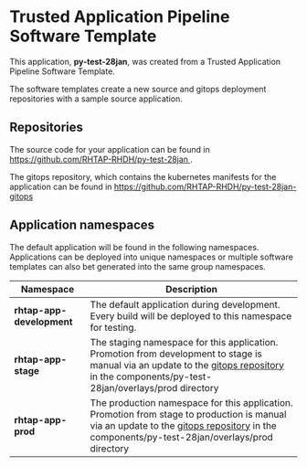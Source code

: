 # Trusted Application Pipeline Software Template

This application, **py-test-28jan**, was created from a Trusted Application Pipeline Software Template.

The software templates create a new source and gitops deployment repositories with a sample source application. 

## Repositories

The source code for your application can be found in [https://github.com/RHTAP-RHDH/py-test-28jan ](https://github.com/RHTAP-RHDH/py-test-28jan ).
 
The gitops repository, which contains the kubernetes manifests for the application can be found in 
[https://github.com/RHTAP-RHDH/py-test-28jan-gitops ](https://github.com/RHTAP-RHDH/py-test-28jan-gitops ) 

## Application namespaces 

The default application will be found in the following namespaces. Applications can be deployed into unique namespaces or multiple software templates can also bet generated into the same group namespaces.  

|  Namespace   |  Description   |  
| -------- | -------- |   
| **rhtap-app-development** | The default application during development. Every build will be deployed to this namespace for testing. | 
| **rhtap-app-stage** | The staging namespace for this application. Promotion from development to stage is manual via an update to the [gitops repository](https://github.com/RHTAP-RHDH/py-test-28jan-gitops ) in the components/py-test-28jan/overlays/prod directory |  
| **rhtap-app-prod** | The production namespace for this application. Promotion from stage to production is manual via an update to the [gitops repository](https://github.com/RHTAP-RHDH/py-test-28jan-gitops ) in the components/py-test-28jan/overlays/prod directory | 